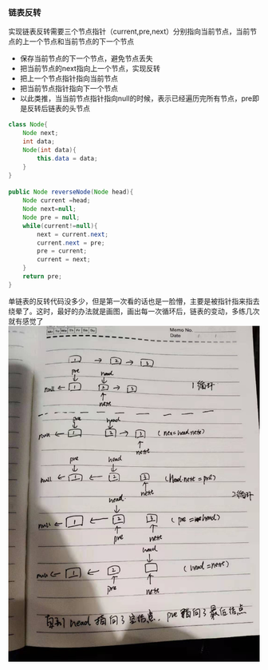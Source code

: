 ### 链表反转

实现链表反转需要三个节点指针（current,pre,next）分别指向当前节点，当前节点的上一个节点和当前节点的下一个节点
  
- 保存当前节点的下一个节点，避免节点丢失
- 把当前节点的next指向上一个节点，实现反转
- 把上一个节点指针指向当前节点
- 把当前节点指针指向下一个节点
- 以此类推，当当前节点指针指向null的时候，表示已经遍历完所有节点，pre即是反转后链表的头节点

```java
class Node{
    Node next;
    int data;
    Node(int data){
        this.data = data;
    }
}

public Node reverseNode(Node head){
    Node current =head;
    Node next=null;
    Node pre = null;
    while(current!=null){
        next = current.next;
        current.next = pre;
        pre = current;
        current = next;
    }
    return pre;
}

```

单链表的反转代码没多少，但是第一次看的话也是一脸懵，主要是被指针指来指去绕晕了。这时，最好的办法就是画图，画出每一次循环后，链表的变动，多练几次就有感觉了
![image](../picture/链表反转.jpeg)